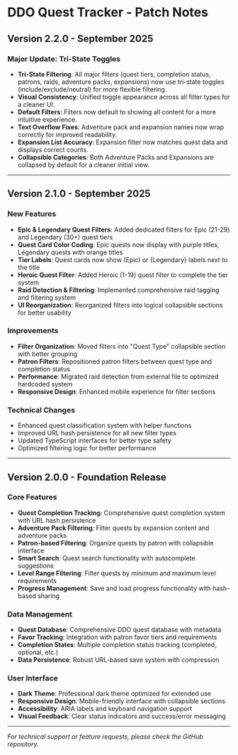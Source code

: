 # DDO Quest Tracker - Patch Notes

## Version 2.2.0 - September 2025
### Major Update: Tri-State Toggles
- **Tri-State Filtering**: All major filters (quest tiers, completion status, patrons, raids, adventure packs, expansions) now use tri-state toggles (include/exclude/neutral) for more flexible filtering.
- **Visual Consistency**: Unified toggle appearance across all filter types for a cleaner UI.
- **Default Filters**: Filters now default to showing all content for a more intuitive experience.
- **Text Overflow Fixes**: Adventure pack and expansion names now wrap correctly for improved readability.
- **Expansion List Accuracy**: Expansion filter now matches quest data and displays correct counts.
- **Collapsible Categories**: Both Adventure Packs and Expansions are collapsed by default for a cleaner initial view.

---

## Version 2.1.0 - September 2025

### New Features
- **Epic & Legendary Quest Filters**: Added dedicated filters for Epic (21-29) and Legendary (30+) quest tiers
- **Quest Card Color Coding**: Epic quests now display with purple titles, Legendary quests with orange titles
- **Tier Labels**: Quest cards now show (Epic) or {Legendary} labels next to the title
- **Heroic Quest Filter**: Added Heroic (1-19) quest filter to complete the tier system
- **Raid Detection & Filtering**: Implemented comprehensive raid tagging and filtering system
- **UI Reorganization**: Reorganized filters into logical collapsible sections for better usability

### Improvements
- **Filter Organization**: Moved filters into "Quest Type" collapsible section with better grouping
- **Patron Filters**: Repositioned patron filters between quest type and completion status
- **Performance**: Migrated raid detection from external file to optimized hardcoded system
- **Responsive Design**: Enhanced mobile experience for filter sections

### Technical Changes
- Enhanced quest classification system with helper functions
- Improved URL hash persistence for all new filter types
- Updated TypeScript interfaces for better type safety
- Optimized filtering logic for better performance

---

## Version 2.0.0 - Foundation Release

### Core Features
- **Quest Completion Tracking**: Comprehensive quest completion system with URL hash persistence
- **Adventure Pack Filtering**: Filter quests by expansion content and adventure packs
- **Patron-based Filtering**: Organize quests by patron with collapsible interface
- **Smart Search**: Quest search functionality with autocomplete suggestions
- **Level Range Filtering**: Filter quests by minimum and maximum level requirements
- **Progress Management**: Save and load progress functionality with hash-based sharing

### Data Management
- **Quest Database**: Comprehensive DDO quest database with metadata
- **Favor Tracking**: Integration with patron favor tiers and requirements
- **Completion States**: Multiple completion status tracking (completed, optional, etc.)
- **Data Persistence**: Robust URL-based save system with compression

### User Interface
- **Dark Theme**: Professional dark theme optimized for extended use
- **Responsive Design**: Mobile-friendly interface with collapsible sections
- **Accessibility**: ARIA labels and keyboard navigation support
- **Visual Feedback**: Clear status indicators and success/error messaging

---

*For technical support or feature requests, please check the GitHub repository.*